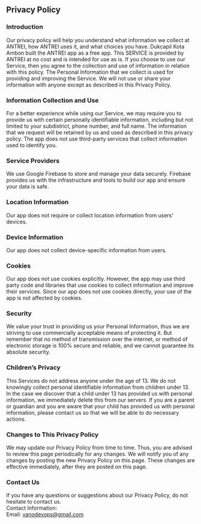 Privacy Policy  
----------------

### Introduction  
Our privacy policy will help you understand what information we collect at ANTREI, how ANTREI uses it, and what choices you have. Dukcapil Kota Ambon built the ANTREI app as a free app. This SERVICE is provided by ANTREI at no cost and is intended for use as is. If you choose to use our Service, then you agree to the collection and use of information in relation with this policy. The Personal Information that we collect is used for providing and improving the Service. We will not use or share your information with anyone except as described in this Privacy Policy.

### Information Collection and Use  
For a better experience while using our Service, we may require you to provide us with certain personally identifiable information, including but not limited to your subdistrict, phone number, and full name. The information that we request will be retained by us and used as described in this privacy policy. The app does not use third-party services that collect information used to identify you. 

### Service Providers
We use Google Firebase to store and manage your data securely. Firebase provides us with the infrastructure and tools to build our app and ensure your data is safe.

### Location Information  
Our app does not require or collect location information from users' devices.

### Device Information  
Our app does not collect device-specific information from users.

### Cookies
Our app does not use cookies explicitly. However, the app may use third party code and libraries that use cookies to collect information and improve their services. Since our app does not use cookies directly, your use of the app is not affected by cookies.

### Security  
We value your trust in providing us your Personal Information, thus we are striving to use commercially acceptable means of protecting it. But remember that no method of transmission over the internet, or method of electronic storage is 100% secure and reliable, and we cannot guarantee its absolute security.

### Children’s Privacy  
This Services do not address anyone under the age of 13. We do not knowingly collect personal identifiable information from children under 13. In the case we discover that a child under 13 has provided us with personal information, we immediately delete this from our servers. If you are a parent or guardian and you are aware that your child has provided us with personal information, please contact us so that we will be able to do necessary actions.

### Changes to This Privacy Policy  
We may update our Privacy Policy from time to time. Thus, you are advised to review this page periodically for any changes. We will notify you of any changes by posting the new Privacy Policy on this page. These changes are effective immediately, after they are posted on this page.

### Contact Us  
If you have any questions or suggestions about our Privacy Policy, do not hesitate to contact us.  
Contact Information:  
Email: vanodevops@gmail.com 

